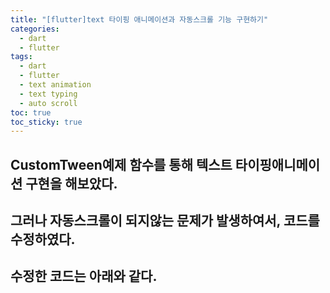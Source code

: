 ```yaml
---
title: "[flutter]text 타이핑 애니메이션과 자동스크롤 기능 구현하기"
categories:
  - dart
  - flutter
tags:
  - dart
  - flutter
  - text animation
  - text typing
  - auto scroll
toc: true
toc_sticky: true
---
```


## CustomTween예제 함수를 통해 텍스트 타이핑애니메이션 구현을 해보았다. 

<script src="https://gist.github.com/focusly777/69346d24930edce6e28785325bc0ef64.js"></script>
 

 ## 그러나 자동스크롤이 되지않는 문제가 발생하여서, 코드를 수정하였다.

 ## 수정한 코드는 아래와 같다.

 <script src="https://gist.github.com/focusly777/9de30480cb3852b45517fce7aaa642b3.js"></script>